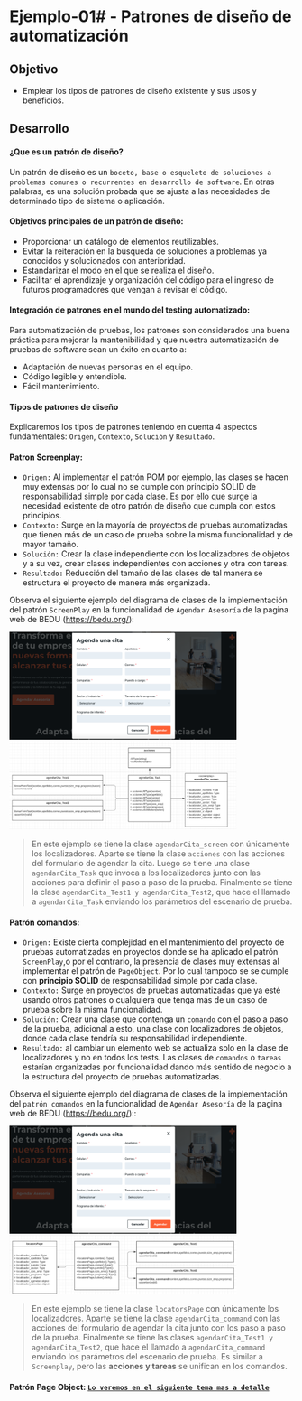 # Ejemplo-01# - Patrones de diseño de automatización

## Objetivo

* Emplear los tipos de patrones de diseño existente y sus usos y beneficios.


## Desarrollo

#### ¿Que es un patrón de diseño?
Un patrón de diseño es un `boceto, base o esqueleto de soluciones a problemas comunes o recurrentes en desarrollo de software`. En otras palabras, es una solución probada que se ajusta a las necesidades de determinado tipo de sistema o aplicación.

#### Objetivos principales de un patrón de diseño:

- Proporcionar un catálogo de elementos reutilizables.
- Evitar la reiteración en la búsqueda de soluciones a problemas ya conocidos y solucionados con anterioridad.
- Estandarizar el modo en el que se realiza el diseño.
- Facilitar el aprendizaje y organización del código para el ingreso de futuros programadores que vengan a revisar el código.

#### Integración de patrones en el mundo del testing automatizado:
 
Para automatización de pruebas, los patrones son considerados una buena práctica para mejorar la mantenibilidad y que nuestra automatización de pruebas de software sean un éxito en cuanto a:

- Adaptación de nuevas personas en el equipo.
- Código legible y entendible.
- Fácil mantenimiento.

#### Tipos de patrones de diseño
Explicaremos los tipos de patrones teniendo en cuenta 4 aspectos fundamentales: `Origen`, `Contexto`, `Solución` y `Resultado`.


#### Patron Screenplay: 
- `Origen:` Al implementar el patrón POM por ejemplo, las clases se hacen muy extensas por lo cual no se cumple con principio SOLID de responsabilidad simple por cada clase. Es por ello que surge la necesidad existente de otro patrón de diseño que cumpla con estos principios.
- `Contexto:` Surge en la mayoría de proyectos de pruebas automatizadas que tienen más de un caso de prueba sobre la misma funcionalidad y de mayor tamaño.
- `Solución:` Crear la clase independiente con los localizadores de objetos y a su vez, crear clases independientes con acciones y otra con tareas.
- `Resultado:` Reducción  del tamaño de las clases de tal manera se estructura el proyecto de manera más organizada.


Observa el siguiente ejemplo del diagrama de clases de la implementación del patrón `ScreenPlay` en la funcionalidad de `Agendar Asesoría` de la pagina web de BEDU (https://bedu.org/):

<img src="assets/agendar_cita.png" width="80%"> 
<img src="assets/patron_screenplay.png" width="80%"> 

> En este ejemplo  se tiene la clase `agendarCita_screen` con únicamente los localizadores. Aparte se tiene la clase `acciones` con las acciones del formulario de agendar la cita. Luego se tiene una clase `agendarCita_Task` que invoca a los localizadores junto con las acciones para definir el paso a paso de la prueba. Finalmente se tiene la clase `agendarCita_Test1 y agendarCita_Test2`, que hace el llamado a `agendarCita_Task` enviando los parámetros del escenario de prueba.

#### Patrón comandos: 
- `Origen:` Existe cierta complejidad en el mantenimiento del proyecto de pruebas automatizadas en proyectos donde se ha aplicado el patrón `ScreenPlay`,o por el contrario,  la presencia de clases muy extensas al implementar el patrón de `PageObject`. Por lo cual tampoco se se cumple con __principio SOLID__ de responsabilidad simple por cada clase.
- `Contexto:` Surge en proyectos de pruebas automatizadas que ya esté usando otros patrones o cualquiera que tenga más de un caso de prueba sobre la misma funcionalidad.
- `Solución:` Crear una clase que contenga un `comando` con el paso a paso de la prueba, adicional a esto, una clase con localizadores de objetos, donde cada clase tendría su responsabilidad independiente.
- `Resultado:` al cambiar un elemento web se actualiza solo en la clase de localizadores y no en todos los tests. Las clases de `comandos` o `tareas` estarían organizadas por funcionalidad dando más sentido de negocio a la estructura del proyecto de pruebas automatizadas.

Observa el siguiente ejemplo del diagrama de clases de la implementación del `patrón comandos` en la funcionalidad de `Agendar Asesoría` de la pagina web de BEDU (https://bedu.org/)::

<img src="assets/agendar_cita.png" width="80%"> 
<img src="assets/patron_comandos.png" width="80%"> 



> En este ejemplo se tiene la clase `locatorsPage` con únicamente los localizadores. Aparte se tiene la clase `agendarCita_command` con las acciones del formulario de agendar la cita junto con los paso a paso de la prueba. Finalmente se tiene las clases `agendarCita_Test1 y agendarCita_Test2`, que hace el llamado a `agendarCita_command` enviando los parámetros del escenario de prueba. Es similar a `Screenplay`, pero las __acciones y tareas__ se unifican en los comandos.

#### Patrón Page Object: [`Lo veremos en el siguiente tema mas a detalle`](../Ejemplo-02)